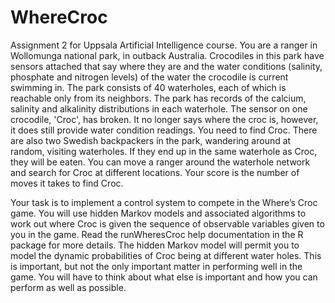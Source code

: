 # WhereCroc
Assignment 2 for Uppsala Artificial Intelligence course.
You are a ranger in Wollomunga national park, in outback Australia. Crocodiles in this park have sensors attached that say where they are and the water conditions (salinity, phosphate and nitrogen levels) of the water the crocodile is current swimming in. The park consists of 40 waterholes, each of which is reachable only from its neighbors. The park has records of the calcium, salinity and alkalinity distributions in each waterhole. The sensor on one crocodile, 'Croc', has broken. It no longer says where the croc is, however, it does still provide water condition readings. You need to find Croc. There are also two Swedish backpackers in the park, wandering around at random, visiting waterholes. If they end up in the same waterhole as Croc, they will be eaten. You can move a ranger around the waterhole network and search for Croc at different locations. Your score is the number of moves it takes to find Croc.

Your task is to implement a control system to compete in the Where’s Croc game. You will use hidden Markov models and associated algorithms to work out where Croc is given the sequence of observable variables given to you in the game. Read the runWheresCroc help documentation in the R package for more details. The hidden Markov model will permit you to model the dynamic probabilities of Croc being at different water holes. This is important, but not the only important matter in performing well in the game. You will have to think about what else is important and how you can perform as well as possible.
